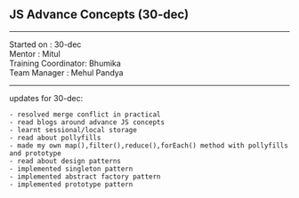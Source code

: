 
## JS Advance Concepts (30-dec)

<hr>
Started on : 30-dec<br>
Mentor : Mitul <br>
Training Coordinator: Bhumika<br>
Team Manager : Mehul Pandya
<hr>

updates for 30-dec: <br>
    
    - resolved merge conflict in practical
	- read blogs around advance JS concepts
	- learnt sessional/local storage
	- read about pollyfills
	- made my own map(),filter(),reduce(),forEach() method with pollyfills and prototype
	- read about design patterns
	- implemented singleton pattern
	- implemented abstract factory pattern
	- implemented prototype pattern